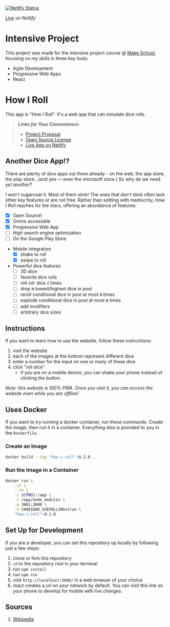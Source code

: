 [![Netlify Status](https://api.netlify.com/api/v1/badges/9932c864-6a6e-4bd2-8360-a585dc650356/deploy-status)](https://app.netlify.com/sites/how-i-roll/deploys)

*[Live](https://how-i-roll.netlify.com/) on Netlify*

# Intensive Project
This project was made for the intensive project course @ [Make School](https://make.sc/), focusing on my skills in three key tools:
- Agile Development
- Progressive Web Apps
- React

# How I Roll
This app is "How I Roll". It's a web app that can simulate dice rolls.
> ***Links for Your Convenience:***
> - [Project Proposal](https://github.com/noltron000/how-i-roll/blob/master/PROPOSAL.md)
> - [Open Source License](https://github.com/noltron000/how-i-roll/blob/master/LICENSE.md)
> - [Live App on Netlify](https://how-i-roll.netlify.com/)

## Another Dice App!?
There are plenty of dice apps out there already - on the web, the app store, the play store...(and yes &mdash; even the microsoft store.) So why do we need *yet another*?

I won't sugarcoat it. Most of them stink! The ones that don't stink often lack other key features or are not free. Rather than settling with mediocrity, *How I Roll* reaches for the stars, offering an abundance of features:

- [x] Open Source!
- [x] Online accessible
- [x] Progressive Web App
- [ ] High search engine optimization
- [ ] On the Google Play Store
- Mobile integration
	- [x] shake to roll
	- [x] swipe to roll
- Powerful dice features
	- [ ] 3D dice
	- [ ] favorite dice rolls
	- [ ] roll `XdY` dice `Z` times
	- [ ] drop `N` lowest/highest dice in pool
	- [ ] reroll conditional dice in pool at most `N` times
	- [ ] explode conditional dice in pool at most `N` times
	- [ ] add modifiers
	- [ ] arbitrary dice sizes

## Instructions
If you want to learn how to use the website, follow these instructions:
1. visit the website
2. each of the images at the bottom represent different dice
3. enter a number for the input on one or many of these dice
4. click "roll dice"
	- if you are on a mobile device, you can shake your phone instead of clicking the button.

*Note: this website is 100% PWA. Once you visit it, you can access the website even while you are offline!*

## Uses Docker
If you want to try running a docker container, run these commands.
Create the image, then run it in a container.
Everything else is provided to you in the `Dockerfile`.

### Create an Image
```bash
docker build --tag "how-i-roll":0.2.0 .
```

### Run the Image in a Container
```bash
docker run \
	-it \
	--rm \
	-v ${PWD}:/app \
	-v /app/node_modules \
	-p 3001:3000 \
	-e CHOKIDAR_USEPOLLING=true \
	"how-i-roll":0.1.0
```

## Set Up for Development
If you are a developer, you can set this repository up locally by following just a few steps:
1. clone or fork this repository
2. `cd` to the repository root in your terminal
3. run `npm install`
4. run `npm run`
5. visit `http://localhost:3000/` in a web browser of your choice
6. react creates a url on your network by default. You can visit this link on your phone to develop for mobile with live changes.

## Sources
1. [Wikipedia](https://en.wikipedia.org/wiki/Dice_notation)

